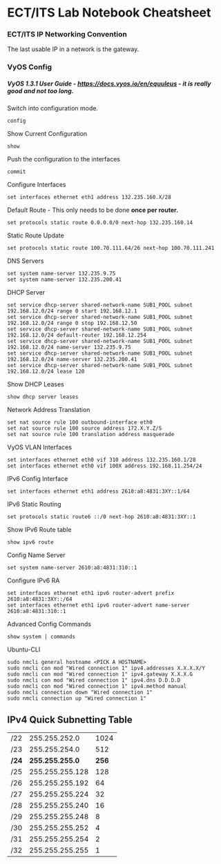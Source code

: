 # ECT/ITS Lab Notebook Cheatsheet

### ECT/ITS IP Networking Convention
The last usable IP in a network is the gateway.

### VyOS Config

##### VyOS 1.3.1 User Guide - https://docs.vyos.io/en/equuleus - it is really good and not too long.

Switch into configuration mode.

```
config
```

Show Current Configuration

```
show
```

Push the configuration to the interfaces

```
commit
```

Configure Interfaces

```
set interfaces ethernet eth1 address 132.235.160.X/28
```

Default Route - This only needs to be done **once per router.**

```
set protocols static route 0.0.0.0/0 next-hop 132.235.160.14
```

Static Route Update

```
set protocols static route 100.70.111.64/26 next-hop 100.70.111.241
```

DNS Servers

````
set system name-server 132.235.9.75
set system name-server 132.235.200.41
````

DHCP Server
````
set service dhcp-server shared-network-name SUB1_POOL subnet 192.168.12.0/24 range 0 start 192.168.12.1
set service dhcp-server shared-network-name SUB1_POOL subnet 192.168.12.0/24 range 0 stop 192.168.12.50
set service dhcp-server shared-network-name SUB1_POOL subnet 192.168.12.0/24 default-router 192.168.12.254
set service dhcp-server shared-network-name SUB1_POOL subnet 192.168.12.0/24 name-server 132.235.9.75
set service dhcp-server shared-network-name SUB1_POOL subnet 192.168.12.0/24 name-server 132.235.200.41
set service dhcp-server shared-network-name SUB1_POOL subnet 192.168.12.0/24 lease 120
````
Show DHCP Leases
````
show dhcp server leases
````

Network Address Translation
````
set nat source rule 100 outbound-interface eth0
set nat source rule 100 source address 172.X.Y.Z/S
set nat source rule 100 translation address masquerade
````

VyOS VLAN Interfaces

````
set interfaces ethernet eth0 vif 310 address 132.235.160.1/28
set interfaces ethernet eth0 vif 100X address 192.168.11.254/24
````

IPv6 Config Interface

```
set interfaces ethernet eth1 address 2610:a8:4831:3XY::1/64
```

IPv6 Static Routing

```
set protocols static route6 ::/0 next-hop 2610:a8:4831:3XY::1
```

Show IPv6 Route table

```
show ipv6 route
```

Config Name Server

```
set system name-server 2610:a8:4831:310::1
```

Configure IPv6 RA

````
set interfaces ethernet eth1 ipv6 router-advert prefix 2610:a8:4831:3XY::/64
set interfaces ethernet eth1 ipv6 router-advert name-server 2610:a8:4831:310::1
````
Advanced Config Commands
```
show system | commands
```

Ubuntu-CLI
````
sudo nmcli general hostname <PICK A HOSTNAME>
sudo nmcli con mod "Wired connection 1" ipv4.addresses X.X.X.X/Y
sudo nmcli con mod "Wired connection 1" ipv4.gateway X.X.X.G
sudo nmcli con mod "Wired connection 1" ipv4.dns D.D.D.D
sudo nmcli con mod "Wired connection 1" ipv4.method manual
sudo nmcli connection down "Wired connection 1"
sudo nmcli connection up "Wired connection 1"

````

## **IPv4 Quick Subnetting Table** ## 
|     |               |      |
|-----|---------------|------|
| /22 | 255.255.252.0 | 1024 |
| /23 | 255.255.254.0 | 512 |
|**/24**| **255.255.255.0**| **256** |
| /25 | 255.255.255.128 | 128 |
| /26 | 255.255.255.192 | 64 |
| /27 | 255.255.255.224 | 32 |
| /28 | 255.255.255.240 | 16 |
| /29 | 255.255.255.248 | 8 |
| /30 | 255.255.255.252 | 4 |
| /31 | 255.255.255.254 | 2 |
| /32 | 255.255.255.255 | 1 |
